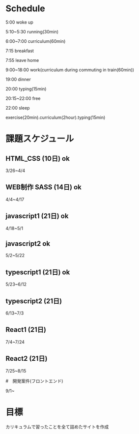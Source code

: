 # Schedule

5:00 woke up

5:10~5:30 running(30min)

6:00~7:00 curriculum(60min)

7:15 breakfast

7:55 leave home

9:00~18:00 work(curriculum during commuting in train(60min))

19:00 dinner

20:00 typing(15min)

20:15~22:00 free

22:00 sleep

exercise(20min).curriculum(2hour).typing(15min)


# 課題スケジュール

## HTML_CSS  (10日) ok

3/26~4/4

## WEB制作 SASS  (14日) ok

4/4~4/17

## javascript1  (21日) ok

4/18~5/1

## javascript2 ok

5/2~5/22

## typescript1  (21日) ok

5/23~6/12

## typescript2  (21日)

6/13~7/3

## React1  (21日)

7/4~7/24

## React2  (21日)

7/25~8/15

#　開発案件(フロントエンド)

9/1~

# 目標

カリキュラムで習ったことを全て詰めたサイトを作成
